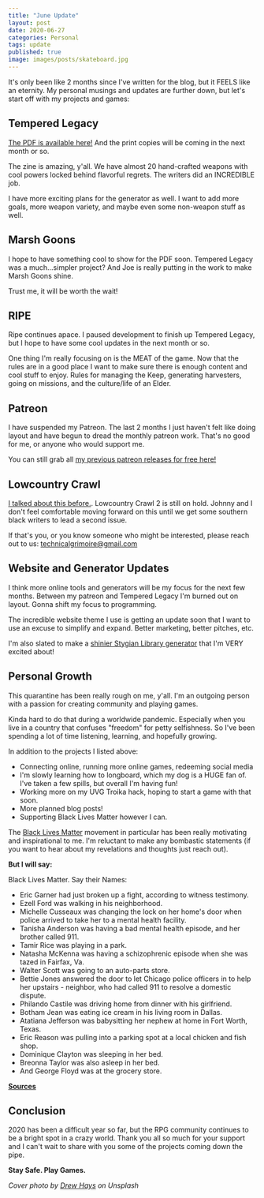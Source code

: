 ```yaml
---
title: "June Update"
layout: post
date: 2020-06-27
categories: Personal
tags: update
published: true
image: images/posts/skateboard.jpg
---
```


It's only been like 2 months since I've written for the blog, but it FEELS like an eternity. My personal musings and updates are further down, but let's start off with my projects and games:

## Tempered Legacy

[The PDF is available here!](/tempered-legacy) And the print copies will be coming in the next month or so.

The zine is amazing, y'all. We have almost 20 hand-crafted weapons with cool powers locked behind flavorful regrets. The writers did an INCREDIBLE job.

I have more exciting plans for the generator as well. I want to add more goals, more weapon variety, and maybe even some non-weapon stuff as well. 

## Marsh Goons

I hope to have something cool to show for the PDF soon. Tempered Legacy was a much...simpler project? And Joe is really putting in the work to make Marsh Goons shine. 

Trust me, it will be worth the wait!

## RIPE

Ripe continues apace. I paused development to finish up Tempered Legacy, but I hope to have some cool updates in the next month or so.

One thing I'm really focusing on is the MEAT of the game. Now that the rules are in a good place I want to make sure there is enough content and cool stuff to enjoy. Rules for managing the Keep, generating harvesters, going on missions, and the culture/life of an Elder.

## Patreon

I have suspended my Patreon. The last 2 months I just haven't felt like doing layout and have begun to dread the monthly patreon work. That's no good for me, or anyone who would support me.

You can still grab all [my previous patreon releases for free here!](/patreon)

## Lowcountry Crawl

[I talked about this before.](/david/2020/01/ZineQuest2020). Lowcountry Crawl 2 is still on hold. Johnny and I don't feel comfortable moving forward on this until we get some southern black writers to lead a second issue.

If that's you, or you know someone who might be interested, please reach out to us: technicalgrimoire@gmail.com

## Website and Generator Updates

I think more online tools and generators will be my focus for the next few months. Between my patreon and Tempered Legacy I'm burned out on layout. Gonna shift my focus to programming.

The incredible website theme I use is getting an update soon that I want to use an excuse to simplify and expand. Better marketing, better pitches, etc.

I'm also slated to make a [shinier Stygian Library generator](https://www.kickstarter.com/projects/soulmuppet/the-stygian-library-remastered/posts/2852306) that I'm VERY excited about! 

## Personal Growth

This quarantine has been really rough on me, y'all. I'm an outgoing person with a passion for creating community and playing games. 

Kinda hard to do that during a worldwide pandemic. Especially when you live in a country that confuses "freedom" for petty selfishness. So I've been spending a lot of time listening, learning, and hopefully growing. 

In addition to the projects I listed above:

 - Connecting online, running more online games, redeeming social media
 - I'm slowly learning how to longboard, which my dog is a HUGE fan of. I've taken a few spills, but overall I'm having fun!
 - Working more on my UVG Troika hack, hoping to start a game with that soon.
 - More planned blog posts!
 - Supporting Black Lives Matter however I can.

The [Black Lives Matter](https://blacklivesmatter.com/what-matters-2020/) movement in particular has been really motivating and inspirational to me. I'm reluctant to make any bombastic statements (if you want to hear about my revelations and thoughts just reach out). 

**But I will say:**

Black Lives Matter.
Say their Names:
 - Eric Garner had just broken up a fight, according to witness testimony.
 - Ezell Ford was walking in his neighborhood.
 - Michelle Cusseaux was changing the lock on her home's door when police arrived to take her to a mental health facility.
 - Tanisha Anderson was having a bad mental health episode, and her brother called 911.
 - Tamir Rice was playing in a park.
 - Natasha McKenna was having a schizophrenic episode when she was tazed in Fairfax, Va.
 - Walter Scott was going to an auto-parts store.
 - Bettie Jones answered the door to let Chicago police officers in to help her upstairs  - neighbor, who had called 911 to resolve a domestic dispute.
 - Philando Castile was driving home from dinner with his girlfriend.
 - Botham Jean was eating ice cream in his living room in Dallas.
 - Atatiana Jefferson was babysitting her nephew at home in Fort Worth, Texas.
 - Eric Reason was pulling into a parking spot at a local chicken and fish shop.
 - Dominique Clayton was sleeping in her bed.
 - Breonna Taylor was also asleep in her bed.
 - And George Floyd was at the grocery store.

[**Sources**](https://www.npr.org/2020/05/29/865261916/a-decade-of-watching-black-people-die)

## Conclusion

2020 has been a difficult year so far, but the RPG community continues to be a bright spot in a crazy world. Thank you all so much for your support and I can't wait to share with you some of the projects coming down the pipe.

**Stay Safe. Play Games.**

_Cover photo by [Drew Hays](https://unsplash.com/@drew_hays?utm_source=unsplash&utm_medium=referral&utm_content=creditCopyText) on Unsplash_
